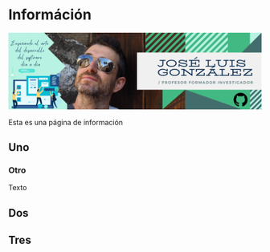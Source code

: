 # Információn

![An image](./../.vuepress/public/img/github.png)

Esta es una página de información 

## Uno

### Otro
Texto

## Dos

## Tres


